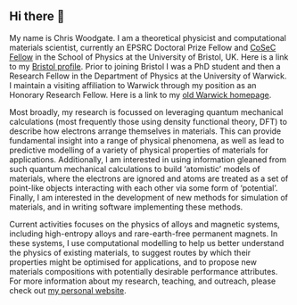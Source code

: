 ## Hi there 👋

My name is Chris Woodgate. I am a theoretical physicist and computational materials scientist, currently an EPSRC Doctoral Prize Fellow and [CoSeC Fellow](https://www.sc.stfc.ac.uk/programmes/cosec/) in the School of Physics at the University of Bristol, UK. Here is a link to my [Bristol profile](https://research-information.bris.ac.uk/en/persons/christopher-d-woodgate). Prior to joining Bristol I was a PhD student and then a Research Fellow in the Department of Physics at the University of Warwick. I maintain a visiting affiliation to Warwick through my position as an Honorary Research Fellow. Here is a link to my [old Warwick homepage](https://warwick.ac.uk/fac/sci/hetsys/people/studentscohort1/woodgate/).

Most broadly, my research is focussed on leveraging quantum mechanical calculations (most frequently those using density functional theory, DFT) to describe how electrons arrange themselves in materials. This can provide fundamental insight into a range of physical phenomena, as well as lead to predictive modelling of a variety of physical properties of materials for applications. Additionally, I am interested in using information gleaned from such quantum mechanical calculations to build ‘atomistic’ models of materials, where the electrons are ignored and atoms are treated as a set of point-like objects interacting with each other via some form of ‘potential’. Finally, I am interested in the development of new methods for simulation of materials, and in writing software implementing these methods.

Current activities focuses on the physics of alloys and magnetic systems, including high-entropy alloys and rare-earth-free permanent magnets. In these systems, I use computational modelling to help us better understand the physics of existing materials, to suggest routes by which their properties might be optimised for applications, and to propose new materials compositions with potentially desirable performance attributes. For more information about my research, teaching, and outreach, please check out [my personal website](https://chriswoodgate.github.io).

<!--
**ChrisWoodgate/ChrisWoodgate** is a ✨ _special_ ✨ repository because its `README.md` (this file) appears on your GitHub profile.

Here are some ideas to get you started:

- 🔭 I’m currently working on ...
- 🌱 I’m currently learning ...
- 👯 I’m looking to collaborate on ...
- 🤔 I’m looking for help with ...
- 💬 Ask me about ...
- 📫 How to reach me: ...
- 😄 Pronouns: ...
- ⚡ Fun fact: ...
-->
